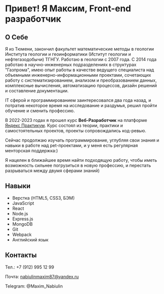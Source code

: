 # Привет! Я Максим, Front-end разработчик

## О Себе
Я из Тюмени, закончил факультет математические методы в геологии Института геологии и геоинформатики (Иститут геологии и нефтегазодобычи) ТГНГУ. Работаю в геологии с 2007 года. С 2014 года работаю в научно-инженерных подразделениях в структурах "Газпрома", имею опыт работы в качестве ведущего специалиста над объемными инженерно-информационными проектами, сочетающих работу с систематизированием, анализом и преобразованием данных, комплексные вычисления, автоматизацию процессов, дизайн решений и составление документации.

IT сферой и программированием заинтересовался два года назад, и потратив некоторое время на исследование и раздумья, решил пройти обучение и сменить профессию. 

В 2022-2023 годах я прошел курс **Веб-Разработчик** на платформе [Яндекс Практикум](https://practicum.yandex.ru/). Курс состоял из теории, практики и самостоятельных проектов, проекты сопровождались код-ревью.  

Сейчас продолжаю изучать программирование, углубляя свои знания и навыки в работе над pet-проектами, и у меня есть регулярная менторская поддержка:)

Я нацелен в ближайшее время найти подходящую работу, чтобы иметь возможность сильнее погрузиться в новую профессию, и перестать разрываться между двумя сферами знаний)

## Навыки
* Верстка (HTML5, CSS3, БЭМ)
* JavaScript
* React
* Node.js
* Express.js
* MongoDB
* Git
* Webpack
* Английский язык

## Контакты
Тел.: +7 (912) 995 12 99

Почта: nabiulinmaxim87@yandex.ru

Telegram: @Maxim_Nabiulin

